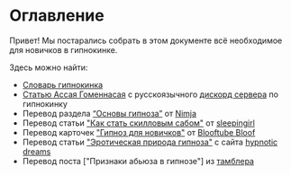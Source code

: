 # Оглавление
Привет! Мы постарались собрать в этом документе всё необходимое для новичков в гипнокинке.

Здесь можно найти: 
* [Словарь гипнокинка](/DND/Словарь.md)
* [Статью Ассая Гоменнасая](/DND/Гипнокинк.md) с русскоязычного [дискорд сервера](https://discord.gg/A5gRrTYsZe) по гипнокинку
* Перевод раздела [“Основы гипноза”](Nimja/оглавление_Нимжа.md) от [Nimja](https://hypno.nimja.com/) 
* Перевод статьи ["Как стать скилловым сабом"](/transl/Как_стать_скилловым_сабом.md) от [sleepingirl](https://www.patreon.com/sleepingirl)
* Перевод карточек ["Гипноз для новичков"](/images/Гипноз_для_новичков.md) от [Blooftube Bloof](https://www.youtube.com/channel/UCh1Bo9_7K0_PMpETnvZG5sQ) 
* Перевод статьи ["Эротическая природа гипноза"](/transl/Эротическая_природа_гипноза.md) с сайта [hypnotic dreams](https://www.hypnoticdreams.com/)
* Перевод поста ["Признаки абьюза в гипнозе"] из [тамблера](https://www.tumblr.com/rainytigerdinosaur/677119119477325824/signs-of-hypnotic-abuse?source=share) 



